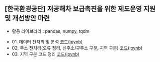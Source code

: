 ## [한국환경공단] 저공해차 보급촉진을 위한 제도운영 지원 및 개선방안 마련
+ 활용 라이브러리 : pandas, numpy, tqdm

- 01\. 데이터 전처리 및 분석 [코드(ipynb)](https://github.com/kbjung/wabotech/blob/main/complete/low_gas_vehicle/analysis.ipynb)
- 02\. 주소 전처리(오류 정리, 신주소/구주소 구분, 지역 구분) [코드(ipynb)](https://github.com/kbjung/wabotech/blob/main/complete/low_gas_vehicle/address.ipynb)
- 03\. 지역 구분 코드 정리 [코드(ipynb)](https://github.com/kbjung/wabotech/blob/main/complete/low_gas_vehicle/address_code.ipynb)
